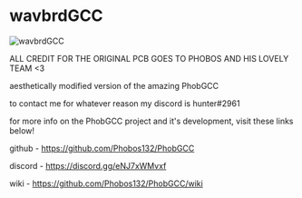 # wavbrdGCC
![wavbrdGCC](https://i.imgur.com/dZnriih.png)

ALL CREDIT FOR THE ORIGINAL PCB GOES TO PHOBOS AND HIS LOVELY TEAM <3

aesthetically modified version of the amazing PhobGCC

to contact me for whatever reason my discord is hunter#2961

for more info on the PhobGCC project and it's development, visit these links below!

github - https://github.com/Phobos132/PhobGCC

discord - https://discord.gg/eNJ7xWMvxf

wiki - https://github.com/Phobos132/PhobGCC/wiki
